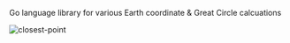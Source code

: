 Go language library for various Earth coordinate & Great Circle calcuations

![closest-point](https://github.com/drnic/go-greatcircle/tree/master/assets/closestpoints.gif)
